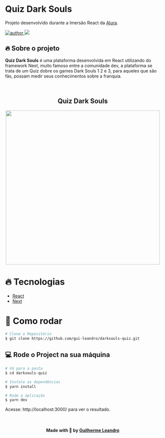 # Quiz Dark Souls
Projeto desenvolvido durante a Imersão React da [Alura](https://www.alura.com.br/).

<p>
  <a href="https://github.com/gui-leandro">
      <img src="https://img.shields.io/badge/author-guileandro-blue?style=flat-square" alt="author">
  </a>
  <img src="https://img.shields.io/github/languages/count/gui-leandro/darksouls-quiz?color=blue&style=flat-square">
</p>

## 🔥 Sobre o projeto

**Quiz Dark Souls** é uma plataforma desenvolvida em React utilizando do framework Next, muito famoso entre a comunidade dev, a plataforma se trata de um Quiz dobre os games Dark Souls 1 2 e 3, para aqueles que são fãs, possam medir seus conhecimentos sobre a franquia.

<br>

<h2 align=center> Quiz Dark Souls </h2>
<p align=center>
  <img width="500px" src="https://github.com/gui-leandro/darksouls-quiz/blob/master/.github/quiz.gif">
</p>

# :fire: Tecnologias
    
* [React](https://reactjs.org/)          
* [Next](https://nextjs.org/) 

# :construction_worker: Como rodar
```bash
# Clone o Repositório
$ git clone https://github.com/gui-leandro/darksouls-quiz.git
```

## 💻 Rode o Project na sua máquina

```bash
# Vá para a pasta
$ cd darksouls-quiz

# Instale as dependências
$ yarn install

# Rode a aplicação
$ yarn dev
```
Acesse: http://localhost:3000/ para ver o resultado.

<br>

<h4 align=center>Made with 💙 by <a href="https://www.linkedin.com/in/guirdy1/">Guilherme Leandro</a></h4>

